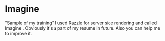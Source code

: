# Imagine
"Sample of my training" I used Razzle for server side rendering and called Imagine . Obviously it's a part of my resume in future. Also you can help me to improve it.
